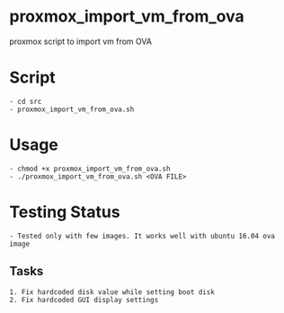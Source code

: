 # proxmox_import_vm_from_ova
proxmox script to import vm from OVA

# Script

    - cd src
    - proxmox_import_vm_from_ova.sh

# Usage

    - chmod +x proxmox_import_vm_from_ova.sh
    - ./proxmox_import_vm_from_ova.sh <OVA FILE>


# Testing Status

    - Tested only with few images. It works well with ubuntu 16.04 ova image

## Tasks

    1. Fix hardcoded disk value while setting boot disk
    2. Fix hardcoded GUI display settings
